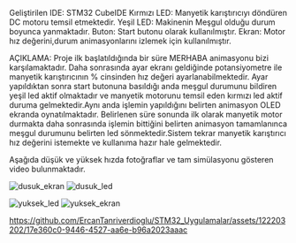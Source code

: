 Geliştirilen IDE: STM32 CubeIDE
Kırmızı LED: Manyetik karıştırıcıyı döndüren DC motoru temsil etmektedir.
Yeşil LED: Makinenin Meşgul olduğu durum boyunca yanmaktadır.
Buton: Start butonu olarak kullanılmıştır.
Ekran: Motor hız değerini,durum animasyonlarını izlemek için kullanılmıştır.

AÇIKLAMA: Proje ilk başlatıldığında bir süre MERHABA animasyonu bizi karşılamaktadır. Daha sonrasında ayar ekranı geldiğinde
potansiyometre ile manyetik karıştırıcının % cinsinden hız değeri ayarlanabilmektedir. Ayar yapıldıktan sonra start butonuna
basıldığı anda meşgul durumunu bildiren yeşil led aktif olmaktadır ve manyetik motorunu temsil eden kırmızı led aktif duruma 
gelmektedir.Aynı anda işlemin yapıldığını belirten animasyon OLED ekranda oynatılmaktadır.
Belirlenen süre sonunda ilk olarak manyetik motor durmakta daha sonrasında işlemin bittiğini belirten animasyon tamamlanınca
meşgul durumunu belirten led sönmektedir.Sistem tekrar manyetik karıştırıcı hız değerini istemekte ve kullanıma hazır hale 
gelmektedir.

Aşağıda düşük ve yüksek hızda fotoğraflar ve tam simülasyonu gösteren video bulunmaktadır.

![dusuk_ekran](https://github.com/ErcanTanriverdioglu/STM32_Uygulamalar/assets/122203202/3af0613a-a970-46af-9ad3-a88eb8f2e314)
![dusuk_led](https://github.com/ErcanTanriverdioglu/STM32_Uygulamalar/assets/122203202/74fd7d4b-365f-49dd-b596-16910bba070e)

![yuksek_led](https://github.com/ErcanTanriverdioglu/STM32_Uygulamalar/assets/122203202/dcd4c139-b38f-4013-92ac-f41fdf0cea92)
![yuksek_ekran](https://github.com/ErcanTanriverdioglu/STM32_Uygulamalar/assets/122203202/52b9d226-bcf2-472e-bcc0-03ce58e407e2)



https://github.com/ErcanTanriverdioglu/STM32_Uygulamalar/assets/122203202/17e360c0-9446-4527-aa6e-b96a2023aaac





